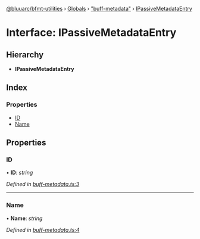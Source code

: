 [@bluuarc/bfmt-utilities](../README.md) › [Globals](../globals.md) › ["buff-metadata"](../modules/_buff_metadata_.md) › [IPassiveMetadataEntry](_buff_metadata_.ipassivemetadataentry.md)

# Interface: IPassiveMetadataEntry

## Hierarchy

* **IPassiveMetadataEntry**

## Index

### Properties

* [ID](_buff_metadata_.ipassivemetadataentry.md#id)
* [Name](_buff_metadata_.ipassivemetadataentry.md#name)

## Properties

###  ID

• **ID**: *string*

*Defined in [buff-metadata.ts:3](https://github.com/BluuArc/bfmt-utilities/blob/d4dfbbc/src/buff-metadata.ts#L3)*

___

###  Name

• **Name**: *string*

*Defined in [buff-metadata.ts:4](https://github.com/BluuArc/bfmt-utilities/blob/d4dfbbc/src/buff-metadata.ts#L4)*

